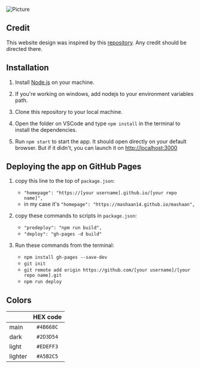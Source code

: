 ![Picture](https://github.com/mashaan14/mashaan-website/assets/61033787/f2b7da91-17df-475b-b181-aa2877333e24)


## Credit
This website design was inspired by this [repository](https://github.com/soumyajit4419/Portfolio). Any credit should be directed there.


## Installation

1. Install [Node.js](https://nodejs.org/en) on your machine.
   
2. If you're working on windows, add nodejs to your environment variables path. 

3. Clone this repository to your local machine.

4. Open the folder on VSCode and type `npm install` in the terminal to install the dependencies.

5. Run `npm start` to start the app. It should open directly on your default browser. But if it didn't, you can launch it on [http://localhost:3000](http://localhost:3000)


## Deploying the app on GitHub Pages

1. copy this line to the top of `package.json`:
      - `"homepage": "https://[your username].github.io/[your repo name]",`
      - in my case it's `"homepage": "https://mashaan14.github.io/mashaan",`

3. copy these commands to scripts in `package.json`:
     - `"predeploy": "npm run build",`
     - `"deploy": "gh-pages -d build"`

3. Run these commands from the terminal:
     - `npm install gh-pages --save-dev`
     - `git init`
     - `git remote add origin https://github.com/[your username]/[your repo name].git`
     - `npm run deploy`

## Colors
|&nbsp;|HEX code|
| :--- | :---: |
| main | `#4B668C` |
| dark | `#2D3D54` |
| light | `#EDEFF3` |
| lighter | `#A5B2C5` |
